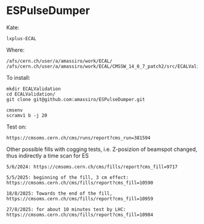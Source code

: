 ESPulseDumper
====

Kate:

    lxplus-ECAL

Where:

    /afs/cern.ch/user/a/amassiro/work/ECAL/
    /afs/cern.ch/user/a/amassiro/work/ECAL/CMSSW_14_0_7_patch2/src/ECALValidation/ESPulseDumper

To install:

    mkdir ECALValidation
    cd ECALValidation/
    git clone git@github.com:amassiro/ESPulseDumper.git

    cmsenv
    scramv1 b -j 20
    
    
    
    
    
Test on:

    https://cmsoms.cern.ch/cms/runs/report?cms_run=381594
    
    
Other possible fills with cogging tests, i.e. Z-posizion of beamspot changed, thus indirectly a time scan for ES

    5/6/2024: https://cmsoms.cern.ch/cms/fills/report?cms_fill=9717
    
    5/5/2025: beginning of the fill, 3 cm effect: https://cmsoms.cern.ch/cms/fills/report?cms_fill=10590
    
    18/8/2025: Towards the end of the fill, https://cmsoms.cern.ch/cms/fills/report?cms_fill=10959
    
    27/8/2025: for about 10 minutes test by LHC: https://cmsoms.cern.ch/cms/fills/report?cms_fill=10984
    
    